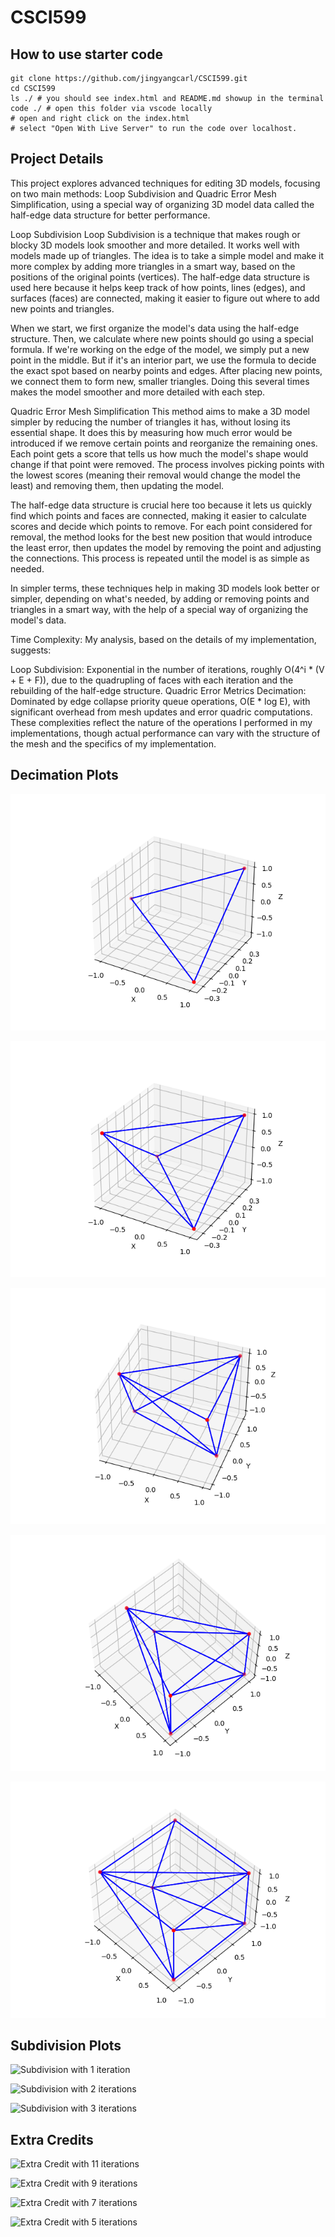 # CSCI599

## How to use starter code
```shell
git clone https://github.com/jingyangcarl/CSCI599.git
cd CSCI599
ls ./ # you should see index.html and README.md showup in the terminal
code ./ # open this folder via vscode locally
# open and right click on the index.html
# select "Open With Live Server" to run the code over localhost.
```

## Project Details
This project explores advanced techniques for editing 3D models, focusing on two main methods: Loop Subdivision and Quadric Error Mesh Simplification, using a special way of organizing 3D model data called the half-edge data structure for better performance.

Loop Subdivision
Loop Subdivision is a technique that makes rough or blocky 3D models look smoother and more detailed. It works well with models made up of triangles. The idea is to take a simple model and make it more complex by adding more triangles in a smart way, based on the positions of the original points (vertices). The half-edge data structure is used here because it helps keep track of how points, lines (edges), and surfaces (faces) are connected, making it easier to figure out where to add new points and triangles.

When we start, we first organize the model's data using the half-edge structure. Then, we calculate where new points should go using a special formula. If we're working on the edge of the model, we simply put a new point in the middle. But if it's an interior part, we use the formula to decide the exact spot based on nearby points and edges. After placing new points, we connect them to form new, smaller triangles. Doing this several times makes the model smoother and more detailed with each step.

Quadric Error Mesh Simplification
This method aims to make a 3D model simpler by reducing the number of triangles it has, without losing its essential shape. It does this by measuring how much error would be introduced if we remove certain points and reorganize the remaining ones. Each point gets a score that tells us how much the model's shape would change if that point were removed. The process involves picking points with the lowest scores (meaning their removal would change the model the least) and removing them, then updating the model.

The half-edge data structure is crucial here too because it lets us quickly find which points and faces are connected, making it easier to calculate scores and decide which points to remove. For each point considered for removal, the method looks for the best new position that would introduce the least error, then updates the model by removing the point and adjusting the connections. This process is repeated until the model is as simple as needed.

In simpler terms, these techniques help in making 3D models look better or simpler, depending on what's needed, by adding or removing points and triangles in a smart way, with the help of a special way of organizing the model's data.

Time Complexity:
My analysis, based on the details of my implementation, suggests:

Loop Subdivision: Exponential in the number of iterations, roughly O(4^i * (V + E + F)), due to the quadrupling of faces with each iteration and the rebuilding of the half-edge structure.
Quadric Error Metrics Decimation: Dominated by edge collapse priority queue operations, O(E * log E), with significant overhead from mesh updates and error quadric computations.
These complexities reflect the nature of the operations I performed in my implementations, though actual performance can vary with the structure of the mesh and the specifics of my implementation.

## Decimation Plots

![Decimation with 3 iterations](./plots/decimation_3.png)

![Decimation with 5 iterations](./plots/decimation_5.png)

![Decimation with 7 iterations](./plots/decimation_7.png)

![Decimation with 9 iterations](./plots/decimation_9.png)

![Decimation with 11 iterations](./plots/decimation_11.png)

## Subdivision Plots

![Subdivision with 1 iteration](../plots/subdivision_1.png)

![Subdivision with 2 iterations](../plots/subdivision_2.png)

![Subdivision with 3 iterations](../plots/subdivision_3.png)

## Extra Credits

![Extra Credit with 11 iterations](../plots/extra_credit_11.png)

![Extra Credit with 9 iterations](../plots/extra_credit_9.png)

![Extra Credit with 7 iterations](../plots/extra_credit_7.png)

![Extra Credit with 5 iterations](../plots/extra_credit_5.png)

